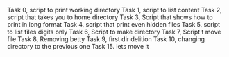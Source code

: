 Task 0, script to print working directory
Task 1, script to list content
Task 2, script that takes you to home directory
Task 3, Script that shows how to print in long format
Task 4, script that print even hidden files
Task 5, script to list files digits only
Task 6, Script to make directory
Task 7, Script t move file
Task 8, Removing betty
Task 9, first dir delition
Task 10, changing directory to the previous one
Task 15. lets move it

